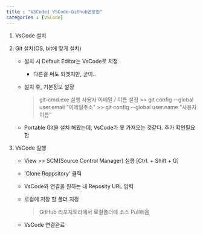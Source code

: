 ```yaml
---
title : "VSCode] VSCode-Github연동법"
categories : [VSCode]
---
```

1. VsCode 설치

2. Git 설치(OS, bit에 맞게 설치)
    - 설치 시 Default Editor는 VsCode로 지정
        * 다른걸 써도 되겟지만, 굳이..

    - 설치 후, 기본정보 설정
        > git-cmd.exe 실행
        > 사용자 이메일 / 이름 설정
            >> git config --global user.email "이메일주소"
            >> git config --global user.name "사용자이름"
            
    * Portable Git을 설치 해봤는데, VsCode가 못 가져오는 것같다. 추가 확인필요함

3. VsCode 실행
    - View >> SCM(Source Control Manager) 실행
       [Ctrl. + Shift + G]

    - 'Clone Reppsitory' 클릭
    - VsCode와 연결을 원하는 내 Reposity URL 입력
    - 로컬에 저장 할 폴더 지정
        > GitHub 리포지토리에서 로컬폴더에 소스 Pull해옴
    - VsCode 연결완료